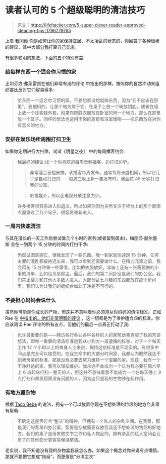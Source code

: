 # 读者认可的 5 个超级聪明的清洁技巧

> 原文：<https://lifehacker.com/5-super-clever-reader-approved-cleaning-tips-1796779765>

上周 [我问你](https://lifehacker.com/how-do-you-keep-your-home-neat-and-tidy-1796656633) 你是如何让你的家保持宜居、不太凌乱的状态的，你回答了各种很棒的建议，其中大部分我打算自己实施。



有很多聪明的想法，下面的五个特别有益:

### 给每样东西一个适合你习惯的家

正如芬方·弗莱雷昂在他们非常有用的评论 中指出的那样，按照你的自然冲动来组织要比反对它们容易得多:

> 给东西一个适合你习惯的家。不要想都没想就摔东西，因为“它不应该在那里”。去他妈的，让那个地方属于它。在桌子上放一个碗放钥匙，或者在墙上放一个挂钩挂外套。如果你把脏衣服放在卧室的同一个地方，那么在那里放一个篮子。同样的想法也适用于你的厨房和浴室储物——把东西放在对你有意义的地方。

### 安排在娱乐场所周围打扫卫生

如果你定期进行大扫除，试试《明星之夜》 中的每周播客约会:

> 我最好的建议:找一个你喜欢的每周音频播客，边打扫边听。
> 
> >非常适合日程安排。该播客每周发布，通常每周长度相同，所以它几乎是自动打扫的——每周三晚上新一集发布时，我会花 45 分钟打扫我的公寓。
> 
> >听觉媒介，所以比电视分散注意力少。
> 
> 许多播客很容易进入和退出，所以如果你因为突然专注于柜台上的那个顽固点而错过了几个句子，很容易重新进入。

### 一周内快速清洁

与其在漫长的一天工作后尝试做几个小时的家务(或者留到周末)，梅丽莎·赫尔墨斯 会在一到两个 15 分钟的时间内打扫干净:

> 仍然试图掌握它，但我发现了一些东西。我一到家就快速跑 15 分钟。任何主要的混乱都被挑选出来，我可以看到还需要做什么。在精力充沛之前，我会再花 15 分钟做一些事情，比如把衣服放好。冰箱上还有一张需要做的小事的清单，比如给吊扇除尘。最后，我们的第二间卧室是我们的办公室。我们禁止婴儿和其他大多数人进入。大部分乱七八糟的东西都放在那个房间里。我们认为让我们的缝纫台如此干净是不可行的。

### 不要担心妈妈会说什么

虽然你可能是你成长的产物，但这并不意味着你必须遵从你妈妈的清洁标准。正如 Rae 在 [中指出的，他们非常明智的评论](http://lifehacker.com/1796680807) ，这一切都是为了维护适合*你*的标准。你应该阅读 Rae 评论的所有五点，但他们的最后一点真正打动了我:

> 也许最重要的是——拜访各行各业各种各样的人的家帮助我克服了我的荒谬想法，即唯一重要的清洁标准是我从小到大一直遵循的标准，对于一个每天工作 12 个小时以上的单身人士来说，保持这些标准是不现实的。有很多中间点是完全可以接受的。在我生命中的大部分时间里，我都认为既然我达不到我母亲的标准，那就没有必要去努力维持一个温馨的家。现在，我有一个干净舒适的家，我可以轻松维护。我永远不会成为一个认为有必要在周六早上 6 点起床打扫一整天的人，但这并不意味着我不能成为一个在每天晚上 9 点打扫和重置厨房没有问题的人，因为这只是我的生物钟在起作用。

### 有地方藏杂物

根据 [Taco Bebe](http://lifehacker.com/1796676042) 的说法，拥有一个可以放置你现在不想处理的垃圾的地方会非常有帮助:

> 不确定这是否符合“整洁”的精神，但拥有一个私人的杂乱空间。在我家，那是我们的客房和办公室。客房是存放需要存放但我还不想处理的物品的好地方。我们的桌子是用来做文书工作和私人物品的。拥有杂乱的私人空间会让房子的其他部分更容易保持整洁。

老实说，我不知道没有我的杂物盒我该怎么办。如果这个概念对你来说有点懒惰，那就不要把它想成“拖延”，而更像是“分清主次”